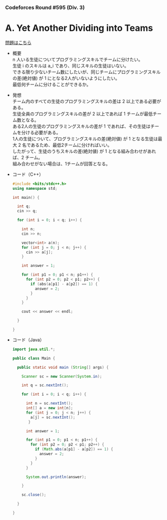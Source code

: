 ### Codeforces Round #595 (Div. 3)

# A. Yet Another Dividing into Teams

  [問題はこちら](https://codeforces.com/contest/1249/problem/A)
  
- 概要<br>
  n 人いる生徒についてプログラミングスキルでチームに分けたい。<br>
  生徒 i のスキルは a_i であり、同じスキルの生徒はいない。<br>
  できる限り少ないチーム数にしたいが、同じチームにプログラミングスキルの差(絶対値) が 1 にとなる2人がいないようにしたい。<br>
  最低何チームに分けることができるか。
  
- 発想<br>
  チーム内のすべての生徒のプログラミングスキルの差は 2 以上である必要がある。<br>
  生徒全員のプログラミングスキルの差が 2 以上であれば 1 チームが最低チーム数となる。<br>
  ある2人の生徒のプログラミングスキルの差が 1 であれば、その生徒はチームを分ける必要がある。<br>
  1人の生徒について、プログラミングスキルの差(絶対値) が 1 となる生徒は最大 2 名であるため、最低2チームに分ければいい。<br>
  したがって、生徒のうちスキルの差(絶対値) が 1 となる組み合わせがあれば、2 チーム。<br>
  組み合わせがない場合は、1チームが回答となる。
  
  
- コード（C++）

  ```cpp
  #include <bits/stdc++.h>
  using namespace std;

  int main() {

    int q;
    cin >> q;

    for (int i = 0; i < q; i++) {

      int n;
      cin >> n;

      vector<int> a(n);
      for (int j = 0; j < n; j++) {
        cin >> a[j];
      }

      int answer = 1;

      for (int p1 = 0; p1 < n; p1++) {
        for (int p2 = 0; p2 < p1; p2++) {
          if (abs(a[p1] - a[p2]) == 1) {
            answer = 2;
          }
        }
      }

      cout << answer << endl;

    }

  }
  ```
  
- コード（Java）

  ```java
  import java.util.*;

  public class Main {

    public static void main (String[] args) {

      Scanner sc = new Scanner(System.in);

      int q = sc.nextInt();

      for (int i = 0; i < q; i++) {

        int n = sc.nextInt();
        int[] a = new int[n];
        for (int j = 0; j < n; j++) {
          a[j] = sc.nextInt();
         }

        int answer = 1;

        for (int p1 = 0; p1 < n; p1++) {
          for (int p2 = 0; p2 < p1; p2++) {
            if (Math.abs(a[p1] - a[p2]) == 1) {
              answer = 2;
            }
          }
        }

        System.out.println(answer);

      }

      sc.close();

    }

  }
  ```
    